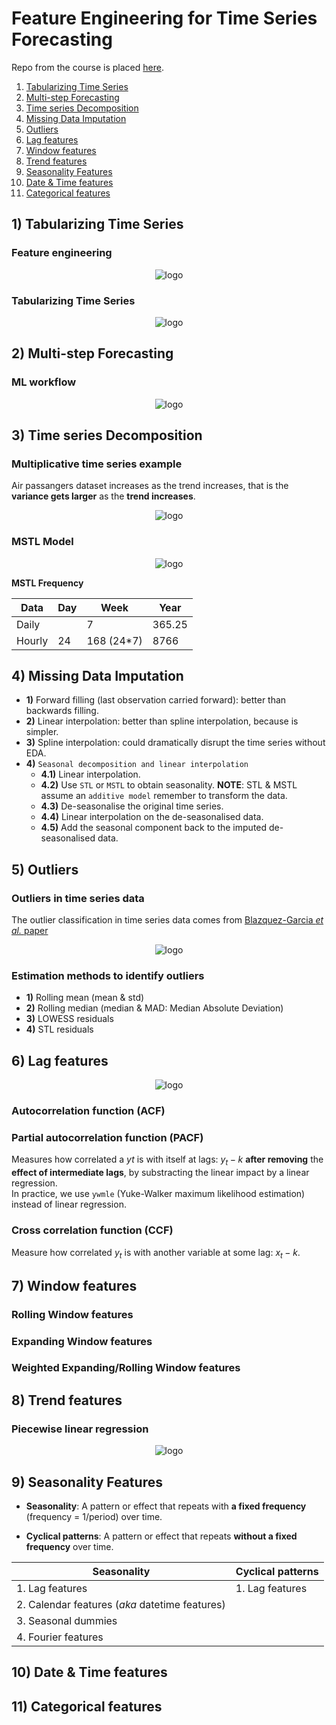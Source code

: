 # Feature Engineering for Time Series Forecasting

Repo from the course is placed [here](https://github.com/trainindata/feature-engineering-for-time-series-forecasting).

1. [Tabularizing Time Series](#one)
2. [Multi-step Forecasting](#two)
3. [Time series Decomposition](#three)
4. [Missing Data Imputation](#four)
5. [Outliers](#five)
6. [Lag features](#six)
7. [Window features](#seven)
8. [Trend features](#eight)
9. [Seasonality Features](#nine)
10. [Date & Time features](#ten)
11. [Categorical features](#eleven)

## 1) <a id='one'></a> Tabularizing Time Series 

### Feature engineering

<div align="center">
<img src="https://github.com/razielar/feature_engineering_ts_forecasting/blob/main/img/features_classification_schema.png" alt="logo"></img>
</div>

### Tabularizing Time Series

<div align="center">
<img src="https://github.com/razielar/feature_engineering_ts_forecasting/blob/main/img/tabularize_ts_ml.png" alt="logo"></img>
</div>

## 2) <a id='two'></a> Multi-step Forecasting

### ML workflow

<div align="center">
<img src="https://github.com/razielar/feature_engineering_ts_forecasting/blob/main/img/ml_workflow.png" alt="logo"></img>
</div>

## 3) <a id='three'></a> Time series Decomposition

### Multiplicative time series example

Air passangers dataset increases as the trend increases, that is the **variance gets larger** as the **trend increases**.

<div align="center">
<img src="https://github.com/razielar/feature_engineering_ts_forecasting/blob/main/img/example_multiplicative_ts.png" alt="logo"></img>
</div>

### MSTL Model

<div align="center">
<img src="https://github.com/razielar/feature_engineering_ts_forecasting/blob/main/img/mstl_model.png" alt="logo"></img>
</div>

**MSTL Frequency**

| Data | Day | Week | Year |
|----------|----------|----------|----------|
| Daily  |  | 7 | 365.25 |
| Hourly | 24 | 168 (24*7) | 8766 |

## 4) <a id='four'></a> Missing Data Imputation

* **1)** Forward filling (last observation carried forward): better than backwards filling.
* **2)** Linear interpolation: better than spline interpolation, because is simpler.
* **3)** Spline interpolation: could dramatically disrupt the time series without EDA.
* **4)** `Seasonal decomposition and linear interpolation`
    * **4.1)** Linear interpolation.
    * **4.2)** Use `STL` or `MSTL` to obtain seasonality. **NOTE**: STL & MSTL assume an `additive model` remember to transform the data.
    * **4.3)** De-seasonalise the original time series.
    * **4.4)** Linear interpolation on the de-seasonalised data.
    * **4.5)** Add the seasonal component back to the imputed de-seasonalised data.

## 5) <a id='five'></a> Outliers

### Outliers in time series data

The outlier classification in time series data comes from [Blazquez-Garcia *et al.* paper](https://arxiv.org/pdf/2002.04236.pdf)

<div align="center">
<img src="https://github.com/razielar/feature_engineering_ts_forecasting/blob/main/img/outlier_clf.png" alt="logo"></img>
</div>

### Estimation methods to identify outliers

* **1)** Rolling mean (mean & std)
* **2)** Rolling median (median & MAD: Median Absolute Deviation)
* **3)** LOWESS residuals
* **4)** STL residuals

## 6) <a id='six'></a> Lag features

<div align="center">
<img src="https://github.com/razielar/feature_engineering_ts_forecasting/blob/main/img/lag_selection_methods.png" alt="logo"></img>
</div>

### Autocorrelation function (ACF)

### Partial autocorrelation function (PACF)

Measures how correlated a $yt$ is with itself at lags: $y{_t-k}$ **after removing** the **effect of intermediate lags**, by substracting the linear impact by a linear regression.  
In practice, we use `ywmle` (Yuke-Walker maximum likelihood estimation) instead of linear regression.

### Cross correlation function (CCF)

Measure how correlated $y_t$ is with another variable at some lag: $x{_t-k}$.

## 7) <a id='seven'></a> Window features

### Rolling Window features

### Expanding Window features

### Weighted Expanding/Rolling Window features

## 8) <a id='eight'></a> Trend features

### Piecewise linear regression

<div align="center">
<img src="https://github.com/razielar/feature_engineering_ts_forecasting/blob/main/img/piecewise_linear_regression.png" alt="logo"></img>
</div>

## 9) <a id='nine'></a> Seasonality Features

* **Seasonality**: A pattern or effect that repeats with **a fixed frequency** (frequency = 1/period) over time.

* **Cyclical patterns**: A pattern or effect that repeats **without a fixed frequency** over time.


| **Seasonality**                                   | **Cyclical patterns**  |
|---------------------------------------------------|------------------------|
| 1. Lag features                                   | 1. Lag features        |
| 2. Calendar features (*aka* datetime features)    |                        |
| 3. Seasonal dummies                               |                        |
| 4. Fourier features                               |                        |



## 10) <a id='ten'></a> Date & Time features

## 11) <a id='eleven'></a> Categorical features


